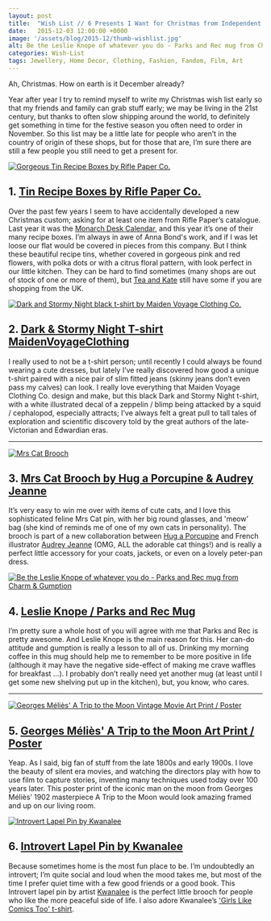 ```yaml
---
layout: post
title:  "Wish List // 6 Presents I Want for Christmas from Independent Artists &amp; Makers"
date:   2015-12-03 12:00:00 +0000
image: '/assets/blog/2015-12/thumb-wishlist.jpg'
alt: Be the Leslie Knope of whatever you do - Parks and Rec mug from Charm &amp; Gumption
categories: Wish-List
tags: Jewellery, Home Decor, Clothing, Fashion, Fandom, Film, Art
---
```


<p class="intro">Ah, Christmas. How on earth is it December already?</p>

Year after year I try to remind myself to write my Christmas wish list early so that my friends and family can grab stuff early; we may be living in the 21st century, but thanks to often slow shipping around the world, to definitely get something in time for the festive season you often need to order in November. So this list may be a little late for people who aren’t in the country of origin of these shops, but for those that are, I’m sure there are still a few people you still need to get a present for.

<div class="row">
	<div class="col-md-6">
		<a href="https://riflepaperco.com/shop/recipe-boxes-cards/" title="Gorgeous Tin Recipe Boxes by Rifle Paper Co."><img src="/assets/blog/2015-12/rifle-paper-recipe-tin.jpg" alt="Gorgeous Tin Recipe Boxes by Rifle Paper Co."></a>
		<h2>1. <a href="https://riflepaperco.com/shop/recipe-boxes-cards/" title="Gorgeous Tin Recipe Boxes by Rifle Paper Co.">Tin Recipe Boxes by Rifle Paper Co.</a></h2>
		<p>Over the past few years I seem to have accidentally developed a new Christmas custom; asking for at least one item from Rifle Paper’s catalogue. Last year it was the <a href="https://riflepaperco.com/2015-monarch-desk-calendar/" title="Monarch Desk Calendar">Monarch Desk Calendar</a>, and this year it’s one of their many recipe boxes. I’m always in awe of Anna Bond's work, and if I was let loose our flat would be covered in pieces from this company. But I think these beautiful recipe tins, whether covered in gorgeous pink and red flowers, with polka dots or with a citrus floral pattern, with look perfect in our little kitchen. They can be hard to find sometimes (many shops are out of stock of one or more of them), but <a href="http://teaandkate.co.uk/search?q=rifle+paper+recipe" title="Tin Recipe Boxes by Rifle Paper Co. from Tea and Kate">Tea and Kate</a> still have some if you are shopping from the UK.</p>
	</div>
	<div class="col-md-6">
		<a href="https://www.etsy.com/listing/130683112/preorder-dark-and-stormy-night-ladies" title="Dark and Stormy Night black t-shirt by Maiden Voyage Clothing Co. on Etsy"><img src="/assets/blog/2015-12/dark-stormy-night-tshirt-maidenvoyageclothing.jpg" alt="Dark and Stormy Night black t-shirt by Maiden Voyage Clothing Co."></a>
		<h2>2. <a href="https://www.etsy.com/listing/130683112/preorder-dark-and-stormy-night-ladies" title="Dark and Stormy Night black t-shirt by Maiden Voyage Clothing Co. on Etsy">Dark &amp; Stormy Night T-shirt MaidenVoyageClothing</a></h2>
		<p>I really used to not be a t-shirt person; until recently I could always be found wearing a cute dresses, but lately I’ve really discovered how good a unique t-shirt paired with a nice pair of slim fitted jeans (skinny jeans don’t even pass my calves) can look. I really love everything that Maiden Voyage Clothing Co. design and make, but this black Dark and Stormy Night t-shirt, with a white illustrated decal of a zeppelin / blimp being attacked by a squid / cephalopod, especially attracts; I’ve always felt a great pull to tall tales of exploration and scientific discovery told by the great authors of the late-Victorian and Edwardian eras.</p>
	</div>
</div>

* * *

<div class="row">
	<div class="col-md-6">
		<a href="http://hannahzakari.co.uk/collections/jewellery/products/audrey-jeanne-mrs-cat-brooch" title="Mrs Cat Brooch on the Hannah Zakari Online Store"><img src="/assets/blog/2015-12/mrs-cat-brooch-audrey-jeanne.jpg" alt="Mrs Cat Brooch"></a>
		<h2>3. <a href="http://hannahzakari.co.uk/collections/jewellery/products/audrey-jeanne-mrs-cat-brooch" title="Mrs Cat Brooch on the Hannah Zakari Online Store">Mrs Cat Brooch by Hug a Porcupine &amp; Audrey Jeanne</a></h2>
		<p>It’s very easy to win me over with items of cute cats, and I love this sophisticated feline Mrs Cat pin, with her big round glasses, and  'meow’ bag (she kind of reminds me of one of my own cats in personality). The brooch is part of a new collaboration between <a href="http://www.hugaporcupine.com" title="Hug a Porcupine Website">Hug a Porcupine</a> and French illustrator <a href="http://audreyjeanne.fr" title="Illustrator Audrey Jeanne Website">Audrey Jeanne</a> (OMG, ALL the adorable cat things!) and is really a perfect little accessory for your coats, jackets, or even on a lovely peter-pan dress.</p>
	</div>
	<div class="col-md-6">
		<a href="http://charmandgumption.com/products/be-the-knope-mug" title="Be the Leslie Knope of whatever you do - Parks and Rec mug from Charm &amp; Gumption"><img src="/assets/blog/2015-12/leslie-knope-parks-and-rec-mug.jpg" alt="Be the Leslie Knope of whatever you do - Parks and Rec mug from Charm &amp; Gumption"></a>
		<h2>4. <a href="http://charmandgumption.com/products/be-the-knope-mug" title="Be the Leslie Knope of whatever you do - Parks and Rec mug from Charm &amp; Gumption">Leslie Knope / Parks and Rec Mug</a></h2>
		<p>I’m pretty sure a whole host of you will agree with me that Parks and Rec is pretty awesome. And Leslie Knope is the main reason for this. Her can-do attitude and gumption is really a lesson to all of us. Drinking my morning coffee in this mug should help me to remember to be more positive in life (although it may have the negative side-effect of making me crave waffles for breakfast &hellip;). I probably don’t really need yet another mug (at least until I get some new shelving put up in the kitchen), but, you know, who cares.</p>
	</div>
</div>

* * *

<div class="row">
	<div class="col-md-6">
		<a href="https://www.etsy.com/listing/219834272/a-trip-to-the-moon-poster-georges-melies" title="Georges Méliès' A Trip to the Moon Vintage Movie Art Print / Poster by DareToDreamPrints"><img src="/assets/blog/2015-12/georges-melies-trip-to-the-moon-poster.jpg" alt="Georges Méliès' A Trip to the Moon Vintage Movie Art Print / Poster"></a>
		<h2>5. <a href="https://www.etsy.com/listing/219834272/a-trip-to-the-moon-poster-georges-melies" title="Georges Méliès' A Trip to the Moon Vintage Movie Art Print / Poster by DareToDreamPrints">Georges Méliès' A Trip to the Moon Art Print / Poster</a></h2>
		<p>Yeap. As I said, big fan of stuff from the late 1800s and early 1900s. I love the beauty of silent era movies, and watching the directors play with how to use film to capture stories, inventing many techniques used today over 100 years later. This poster print of the iconic man on the moon from Georges Méliès’ 1902 masterpiece A Trip to the Moon would look amazing framed and up on our living room.</p>
	</div>
	<div class="col-md-6">
		<a href="http://cultureflockclothing.com/collections/new/products/introvert-lapel-pin" title="Introvert Lapel Pin by Kwanalee on Culture Flock Clothing"><img src="/assets/blog/2015-12/introvert-lapel-pin-kwanalee.jpg" alt="Introvert Lapel Pin by Kwanalee"></a>
		<h2>6. <a href="http://cultureflockclothing.com/collections/new/products/introvert-lapel-pin" title="Introvert Lapel Pin by Kwanalee on Culture Flock Clothing">Introvert Lapel Pin by Kwanalee</a></h2>
		<p>Because sometimes home is the most fun place to be. I’m undoubtedly an introvert; I’m quite social and loud when the mood takes me, but most of the time I prefer quiet time with a few good friends or a good book. This Introvert lapel pin by artist <a href="https://www.etsy.com/shop/kwanalee" title="Kwanalee's Etsy Store">Kwanalee</a> is the perfect little brooch for people who like the more peaceful side of life. I also adore Kwanalee’s <a href="http://cultureflockclothing.com/products/girls-like-comics-too-tee" title="Girls Like Comics Too T-shirt">'Girls Like Comics Too' t-shirt</a>.</p>
	</div>
</div>